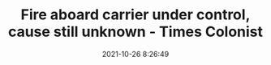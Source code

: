 ---
"title": "Fire aboard carrier under control, cause still unknown - Times Colonist"
"date": "2021-10-26 8:26:49"
"feed_name": "GOOGLENEWSMINING"
"feed_website": "https://news.google.com/search?q=mining%2Bincident&hl=en-US&gl=US&ceid=US:en"
"feed_rss": "https://news.google.com/rss/search?q=mining%2Bincident&hl=en-US&gl=US&ceid=US:en"
"link": "https://www.timescolonist.com/local-news/fire-aboard-carrier-under-control-cause-still-unknown-4693006"
"source": "{'href': 'https://www.timescolonist.com', 'title': 'Times Colonist'}"
"file": "_posts/2021-1-1-5fd3630233e58b1db2bf42e03c20ff920554ffac.md"
"accident": "1"
"drilling": "1"
"dead": "0"
"injured": "0"
"arrested": "0"
"place": "unknown place"
"where": "unknown site"
"causes": "unknown"
"place_uri": "unknown place"
---